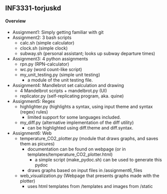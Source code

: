 ## INF3331-torjuskd
#### Overview
- Assignment1: Simply getting familiar with git
- Assignment2: 3 bash scripts 
  * calc.sh (simple calculator) 
  * clock.sh (simple clock)
  * subway.sh (personal assistant; looks up subway departure times)
- Assignment3: 4 python assignments 
  * rpn.py (RPN-calculator)
  * wc.py (word count-like script)
  * my_unit_testing.py (simple unit testing)
    - a module of the unit testing file.
- Assignment4: Mandlebrot set calculation and drawing
  * 4 Mandelbrot scripts + mandelbrot.py (UI)
  * replicator.py (self-replicating program, aka. quine)
- Assignment5: Regex
  * highlighter.py (highlights a syntax, using input theme and syntax (regex) rules)
    - limited support for some languages included.
  * my_diff.py (alternative implementation of the diff utility)
    - can be highlighted using diff.theme and diff.syntax.
- Assignment6: Web
  * temperature_CO2_plotter.py (module that draws graphs, and saves them as picures)
    - documentation can be found on webpage (or in templates/temperature_CO2_plotter.html)
      - a simple script (make_pydoc.sh) can be used to generate this pydoc
    - draws graphs based on input files in /assignment6_files
  * web_visualization.py (Webpage that presents graphs made with the plotter)
    - uses html templates from /templates and images from /static